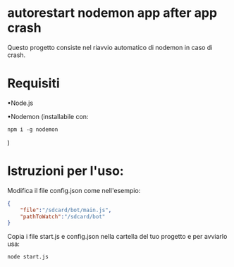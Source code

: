 # autorestart nodemon app after app crash

Questo progetto consiste nel riavvio automatico di nodemon in caso di crash.

# Requisiti

•Node.js

•Nodemon (installabile con:

    npm i -g nodemon

)

# Istruzioni per l'uso:

Modifica il file config.json come nell'esempio:

```json
{
    "file":"/sdcard/bot/main.js",
    "pathToWatch":"/sdcard/bot"
}
```

Copia i file start.js e config.json nella cartella del tuo progetto e per avviarlo usa:

    node start.js

